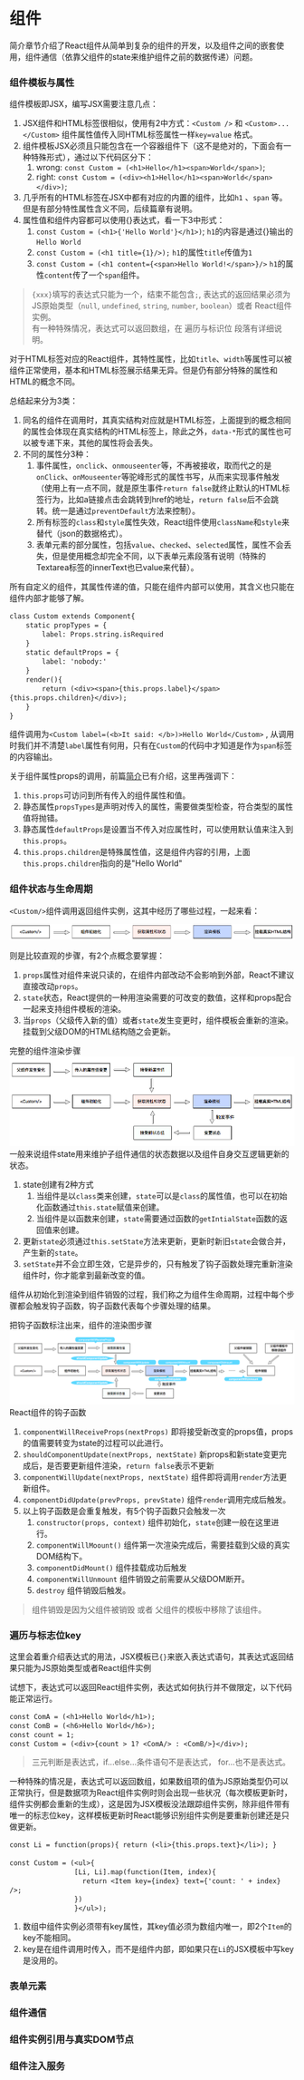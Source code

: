 # 组件

简介章节介绍了React组件从简单到复杂的组件的开发，以及组件之间的嵌套使用，组件通信（依靠父组件的state来维护组件之前的数据传递）问题。

### 组件模板与属性

组件模板即JSX，编写JSX需要注意几点：

1. JSX组件和HTML标签很相似，使用有2中方式：`<Custom />` 和 `<Custom>...</Custom>` 组件属性值传入同HTML标签属性一样`key=value` 格式。
2. 组件模板JSX必须且只能包含在一个容器组件下（这不是绝对的，下面会有一种特殊形式），通过以下代码区分下：
   1. wrong: `const Custom = (<h1>Hello</h1><span>World</span>)`;
   2. right: `const Custom = (<div><h1>Hello</h1><span>World</span></div>)`;
3. 几乎所有的HTML标签在JSX中都有对应的内置的组件，比如`h1` 、`span` 等。但是有部分特性属性含义不同，后续篇章有说明。
4. 属性值和组件内容都可以使用{}表达式，看一下3中形式：
   1. `const Custom = (<h1>{'Hello World'}</h1>)`; `h1`的内容是通过{}输出的`Hello World`
   2. `const Custom = (<h1 title={1}/>);` `h1`的属性`title`传值为`1`
   3. `const Custom = (<h1 content={<span>Hello World!</span>}/>` `h1`的属性`content`传了一个`span`组件。

> `{xxx}`填写的表达式只能为一个，结束不能包含`;`, 表达式的返回结果必须为JS原始类型（`null`, `undefined`, `string`, `number`, `boolean`）或者 React组件实例。  
> 有一种特殊情况，表达式可以返回数组，在 遍历与标识位 段落有详细说明。

对于HTML标签对应的React组件，其特性属性，比如`title`、`width`等属性可以被组件正常使用，基本和HTML标签展示结果无异。但是仍有部分特殊的属性和HTML的概念不同。

总结起来分为3类：

1. 同名的组件在调用时，其真实结构对应就是HTML标签，上面提到的概念相同的属性会体现在真实结构的HTML标签上，除此之外，`data-*`形式的属性也可以被专递下来，其他的属性将会丢失。
2. 不同的属性分3种：
   1. 事件属性，`onclick`、`onmouseenter`等，不再被接收，取而代之的是`onClick`、`onMouseenter`等驼峰形式的属性书写，从而来实现事件触发（使用上有一点不同，就是原生事件`return false`就终止默认的HTML标签行为，比如a链接点击会跳转到href的地址，`return false`后不会跳转。统一是通过`preventDefault`方法来控制）。
   2. 所有标签的`class`和`style`属性失效，React组件使用`className`和`style`来替代（json的数据格式）。
   3. 表单元素的部分属性，包括`value`、`checked`、`selected`属性，属性不会丢失，但是使用概念却完全不同，以下表单元素段落有说明（特殊的Textarea标签的innerText也已value来代替）。

所有自定义的组件，其属性传递的值，只能在组件内部可以使用，其含义也只能在组件内部才能够了解。

```
class Custom extends Component{
    static propTypes = {
        label: Props.string.isRequired
    }
    static defaultProps = {
        label: 'nobody:'
    }
    render(){
        return (<div><span>{this.props.label}</span>{this.props.children}</div>);
    }
}
```

组件调用为`<Custom label=(<b>It said: </b>)>Hello World</Custom>` , 从调用时我们并不清楚`label`属性有何用，只有在`Custom`的代码中才知道是作为`span`标签的内容输出。

关于组件属性props的调用，前篇[简介](/简介.md)已有介绍，这里再强调下：

1. `this.props`可访问到所有传入的组件属性和值。
2. 静态属性`propsTypes`是声明对传入的属性，需要做类型检查，符合类型的属性值将抛错。
3. 静态属性`defaultProps`是设置当不传入对应属性时，可以使用默认值来注入到`this.props`。
4. `this.props.children`是特殊属性值，这是组件内容的引用，上面`this.props.children`指向的是"Hello World"

### 组件状态与生命周期

`<Custom/>`组件调用返回组件实例，这其中经历了哪些过程，一起来看：

![](/assets/component-1.png)

则是比较直观的步骤，有2个点概念要掌握：

1. `props`属性对组件来说只读的，在组件内部改动不会影响到外部，React不建议直接改动`props`。
2. `state`状态，React提供的一种用渲染需要的可改变的数值，这样和props配合一起来支持组件模板的渲染。
3. 当`props`（父级传入新的值）或者`state`发生变更时，组件模板会重新的渲染。挂载到父级DOM的HTML结构随之会更新。

完整的组件渲染步骤![](/assets/component-3.png)一般来说组件state用来维护子组件通信的状态数据以及组件自身交互逻辑更新的状态。

1. state创建有2种方式
   1. 当组件是以`class`类来创建，`state`可以是`class`的属性值，也可以在初始化函数通过`this.state`赋值来创建。
   2. 当组件是以函数来创建，`state`需要通过函数的`getIntialState`函数的返回值来创建。
2. 更新`state`必须通过`this.setState`方法来更新，更新时新旧`state`会做合并，产生新的`state`。
3. `setState`并不会立即生效，它是异步的，只有触发了钩子函数处理完重新渲染组件时，你才能拿到最新改变的值。

组件从初始化到渲染到组件销毁的过程，我们称之为组件生命周期，过程中每个步骤都会触发钩子函数，钩子函数代表每个步骤处理的结果。

把钩子函数标注出来，组件的渲染图步骤![](/assets/component-4.png)React组件的钩子函数

1. `componentWillReceiveProps(nextProps)` 即将接受新改变的props值，props的值需要转变为state的过程可以此进行。
2. `shouldComponentUpdate(nextProps, nextState)` 新props和新state变更完成后，是否要更新组件渲染，`return false`表示不更新
3. `componentWillUpdate(nextProps, nextState)` 组件即将调用`render`方法更新组件。
4. `componentDidUpdate(prevProps, prevState)` 组件`render`调用完成后触发。
5. 以上钩子函数是会重复触发，有5个钩子函数只会触发一次
   1. `constructor(props, context)` 组件初始化，`state`创建一般在这里进行。
   2. `componentWillMoount()` 组件第一次渲染完成后，需要挂载到父级的真实DOM结构下。
   3. `componentDidMount()` 组件挂载成功后触发
   4. `componentWillUnmount` 组件销毁之前需要从父级DOM断开。
   5. `destroy` 组件销毁后触发。

> 组件销毁是因为父组件被销毁 或者 父组件的模板中移除了该组件。

### 遍历与标志位key

这里会着重介绍表达式的用法，JSX模板已`{}`来嵌入表达式语句，其表达式返回结果只能为JS原始类型或者React组件实例

试想下，表达式可以返回React组件实例，表达式如何执行并不做限定，以下代码能正常运行。

```
const ComA = (<h1>Hello World</h1>);
const ComB = (<h6>Hello World</h6>);
const count = 1;
const Custom = (<div>{count > 1? <ComA/> : <ComB/>}</div>);
```

> 三元判断是表达式，if...else...条件语句不是表达式， for...也不是表达式。

一种特殊的情况是，表达式可以返回数组，如果数组项的值为JS原始类型仍可以正常执行，但是数据项为React组件实例时则会出现一些状况（每次模板更新时，组件实例都会重新的生成），这是因为JSX模板没法跟踪组件实例，除非组件带有唯一的标志位key，这样模板更新时React能够识别组件实例是要重新创建还是只做更新。

```
const Li = function(props){ return (<li>{this.props.text}</li>); }

const Custom = (<ul>{
                [Li, Li].map(function(Item, index){
                  return <Item key={index} text={'count: ' + index} />;
                })
                }</ul>);
```

1. 数组中组件实例必须带有key属性，其key值必须为数组内唯一，即2个`Item`的key不能相同。
2. key是在组件调用时传入，而不是组件内部，即如果只在`Li`的JSX模板中写key是没用的。

### 表单元素

### 组件通信

### 组件实例引用与真实DOM节点

### 组件注入服务



